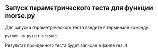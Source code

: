 ## Запуск параметрического теста для функции morse.py


Для запуска параметрического теста введите в терминале
команду:

```
python -m pytest >result
```

Результат пройденного теста будет записан в файле result


